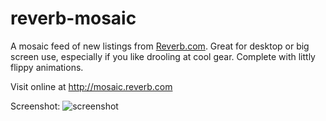 # reverb-mosaic

A mosaic feed of new listings from [Reverb.com](https://reverb.com). Great for desktop or big screen use, especially
if you like drooling at cool gear. Complete with littly flippy animations.

Visit online at http://mosaic.reverb.com

Screenshot:
![screenshot](https://dl.dropboxusercontent.com/u/56955793/online_uploads/Screen%20Shot%202015-06-23%20at%2011.28.57%20AM.png?raw=1)
